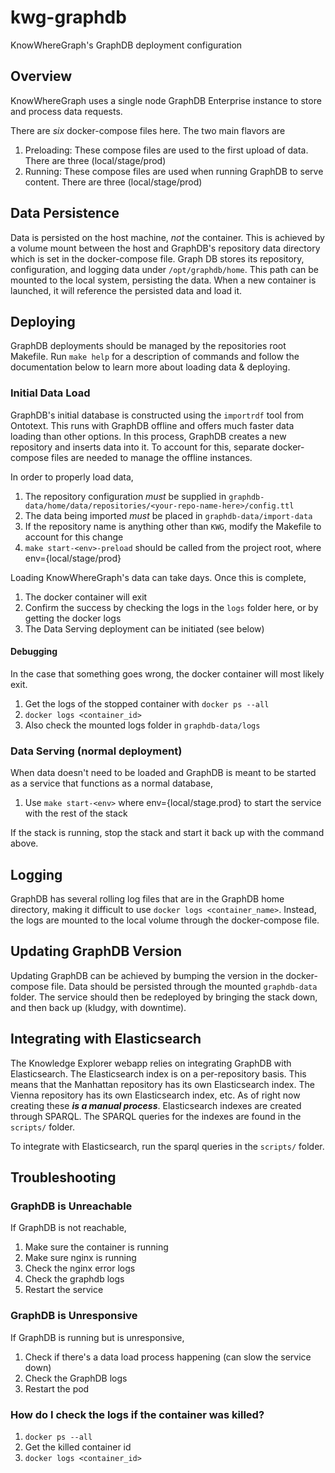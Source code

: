 # kwg-graphdb

KnowWhereGraph's GraphDB deployment configuration

## Overview

KnowWhereGraph uses a single node GraphDB Enterprise instance to store and process data requests.

There are *six* docker-compose files here. The two main flavors are

1. Preloading: These compose files are used to the first upload of data. There are three (local/stage/prod)
2. Running: These compose files are used when running GraphDB to serve content. There are three (local/stage/prod)



## Data Persistence

Data is persisted on the host machine, _not_ the container. This is achieved by a volume mount between the host and GraphDB's repository data directory which is set in the docker-compose file. Graph DB stores its repository, configuration, and logging data under `/opt/graphdb/home`. This path can be mounted to the local system, persisting the data. When a new container is launched, it will reference the persisted data and load it.

## Deploying

GraphDB deployments should be managed by the repositories root Makefile. Run `make help` for a description of commands and follow the documentation below to learn more about loading data & deploying.

### Initial Data Load

GraphDB's initial database is constructed using the `importrdf` tool from Ontotext. This runs with GraphDB offline and offers much faster data loading than other options. In this process, GraphDB creates a new repository and inserts data into it. To account for this, separate docker-compose files are needed to manage the offline instances.

In order to properly load data,

1. The repository configuration *must* be supplied in `graphdb-data/home/data/repositories/<your-repo-name-here>/config.ttl`
2. The data being imported *must* be placed in `graphdb-data/import-data`
3. If the repository name is anything other than `KWG`, modify the Makefile to account for this change
4. `make start-<env>-preload` should be called from the project root, where env={local/stage/prod}

Loading KnowWhereGraph's data can take days. Once this is complete,

1. The docker container will exit
2. Confirm the success by checking the logs in the `logs` folder here, or by getting the docker logs
3. The Data Serving deployment can be initiated (see below)

#### Debugging

In the case that something goes wrong, the docker container will most likely exit.

1. Get the logs of the stopped container with `docker ps --all`
2. `docker logs <container_id>`
3. Also check the mounted logs folder in `graphdb-data/logs`

### Data Serving (normal deployment)

When data doesn't need to be loaded and GraphDB is meant to be started as a service that functions as a normal database,

1. Use `make start-<env>` where env={local/stage.prod} to start the service with the rest of the stack

If the stack is running, stop the stack and start it back up with the command above.

## Logging

GraphDB has several rolling log files that are in the GraphDB home directory, making it difficult to use `docker logs <container_name>`. Instead, the logs are mounted to the local volume through the docker-compose file.

## Updating GraphDB Version

Updating GraphDB can be achieved by bumping the version in the docker-compose file. Data should be persisted through the mounted `graphdb-data` folder. The service should then be redeployed by bringing the stack down, and then back up (kludgy, with downtime).

## Integrating with Elasticsearch

The Knowledge Explorer webapp relies on integrating GraphDB with Elasticsearch. The Elasticsearch index is on a per-repository basis. This means that the Manhattan repository has its own Elasticsearch index. The Vienna repository has its own Elasticsearch index, etc. As of right now creating these ***is a manual process***. Elasticsearch indexes are created through SPARQL. The SPARQL queries for the indexes are found in the `scripts/` folder.

To integrate with Elasticsearch, run the sparql queries in the `scripts/` folder.

## Troubleshooting

### GraphDB is Unreachable

If GraphDB is not reachable,

1. Make sure the container is running
2. Make sure nginx is running
3. Check the nginx error logs
4. Check the graphdb logs
5. Restart the service

### GraphDB is Unresponsive

If GraphDB is running but is unresponsive,

1. Check if there's a data load process happening (can slow the service down)
2. Check the GraphDB logs
3. Restart the pod

### How do I check the logs if the container was killed?

1. `docker ps --all`
2. Get the killed container id
3. `docker logs <container_id>`
